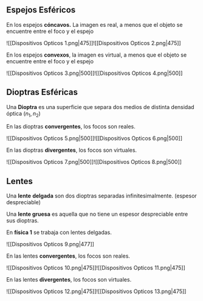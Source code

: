## Espejos Esféricos

En los espejos **cóncavos.** La imagen es real, a menos que el objeto se encuentre entre el foco y el espejo

![[Dispositivos Opticos 1.png|475]]![[Dispositivos Opticos 2.png|475]]

En los espejos **convexos**, la imagen es virtual, a menos que el objeto se encuentre entre el foco y el espejo

![[Dispositivos Opticos 3.png|500]]![[Dispositivos Opticos 4.png|500]]

## Dioptras Esféricas

Una **Dioptra** es una superficie que separa dos medios de distinta densidad óptica ($n_1,n_2$)

En las dioptras **convergentes**, los focos son reales.

![[Dispositivos Opticos 5.png|500]]![[Dispositivos Opticos 6.png|500]]

En las dioptras **divergentes**, los focos son virtuales.

![[Dispositivos Opticos 7.png|500]]![[Dispositivos Opticos 8.png|500]]

## Lentes

Una **lente** **delgada** son dos dioptras separadas infinitesimalmente. (espesor despreciable)

Una **lente gruesa** es aquella que no tiene un espesor despreciable entre sus dioptras.

En **física 1** se trabaja con lentes delgadas.

![[Dispositivos Opticos 9.png|477]]

En las lentes **convergentes**, los focos son reales.

![[Dispositivos Opticos 10.png|475]]![[Dispositivos Opticos 11.png|475]]

En las lentes **divergentes**, los focos son virtuales.

![[Dispositivos Opticos 12.png|475]]![[Dispositivos Opticos 13.png|475]]
